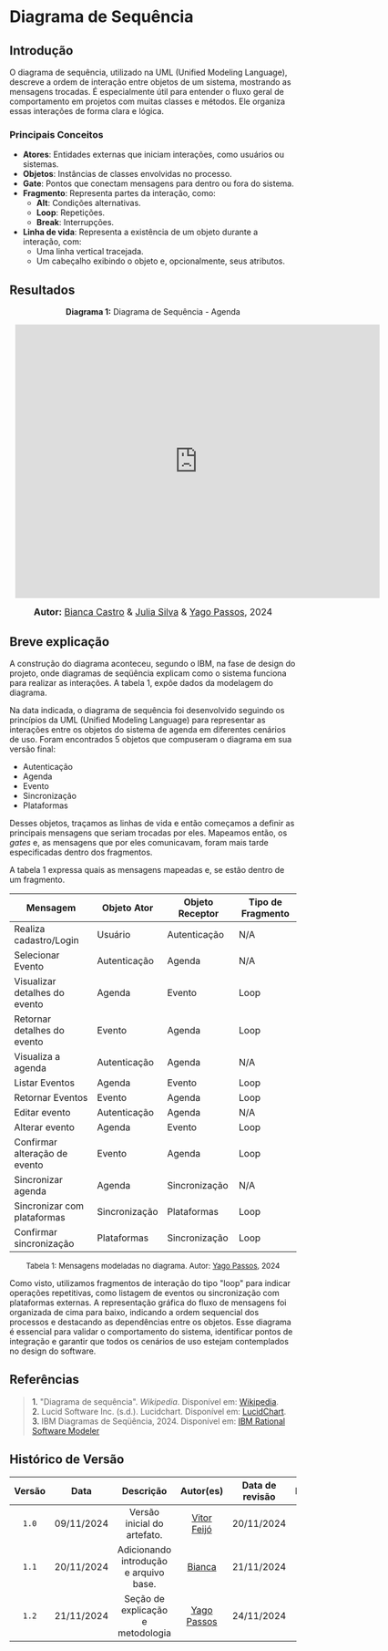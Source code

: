 # Diagrama de Sequência

## Introdução

O diagrama de sequência, utilizado na UML (Unified Modeling Language), descreve a ordem de interação entre objetos de um sistema, mostrando as mensagens trocadas. É especialmente útil para entender o fluxo geral de comportamento em projetos com muitas classes e métodos. Ele organiza essas interações de forma clara e lógica.

### **Principais Conceitos**

- **Atores**: Entidades externas que iniciam interações, como usuários ou sistemas.
- **Objetos**: Instâncias de classes envolvidas no processo.
- **Gate**: Pontos que conectam mensagens para dentro ou fora do sistema.
- **Fragmento**: Representa partes da interação, como:
  - **Alt**: Condições alternativas.
  - **Loop**: Repetições.
  - **Break**: Interrupções.
- **Linha de vida**: Representa a existência de um objeto durante a interação, com:
  - Uma linha vertical tracejada.
  - Um cabeçalho exibindo o objeto e, opcionalmente, seus atributos.

## Resultados

<p align="center" > <strong> Diagrama 1:</Strong> Diagrama de Sequência - Agenda</font> <gitbr></p>
<center>
<div style="width: 640px; height: 480px; margin: 10px; position: relative;"><iframe allowfullscreen frameborder="0" style="width:640px; height:480px" src="https://lucid.app/documents/embedded/9650c958-45df-4e3f-bf58-e1e6b7f7a289" id="0l0sjicccPD1"></iframe></div>
</center>

<font size="3"><p style="text-align: center"><b>Autor:</b> [Bianca Castro](https://github.com/BiancaPatrocinio7) & [Julia Silva](https://github.com/Juhvitoria4) & [Yago Passos](https://github.com/yagompassos), 2024</p></font>

## Breve explicação

A construção do diagrama aconteceu, segundo o IBM, na fase de design do projeto, onde diagramas de seqüência explicam como o sistema funciona para realizar as interações. A tabela 1, expôe dados da modelagem do diagrama.

Na data indicada, o diagrama de sequência foi desenvolvido seguindo os princípios da UML (Unified Modeling Language) para representar as interações entre os objetos do sistema de agenda em diferentes cenários de uso. Foram encontrados 5 objetos que compuseram o diagrama em sua versão final:

- Autenticação
- Agenda
- Evento
- Sincronização
- Plataformas

Desses objetos, traçamos as linhas de vida e então começamos a definir as principais mensagens que seriam trocadas por eles. Mapeamos então, os *gates* e, as mensagens que por eles comunicavam, foram mais tarde especificadas dentro dos fragmentos. 

A tabela 1 expressa quais as mensagens mapeadas e, se estão dentro de um fragmento.

| Mensagem          | Objeto Ator | Objeto Receptor | Tipo de Fragmento |
|-------------------|-------------|-----------------|-------------------|
| Realiza cadastro/Login | Usuário  | Autenticação    | N/A  |
| Selecionar Evento | Autenticação | Agenda          | N/A |
| Visualizar detalhes do evento  | Agenda     | Evento          | Loop |
| Retornar detalhes do evento  | Evento     | Agenda          | Loop  |
| Visualiza a agenda  | Autenticação      | Agenda   | N/A |
| Listar Eventos | Agenda | Evento     | Loop |
| Retornar Eventos | Evento | Agenda     | Loop  |
| Editar evento | Autenticação | Agenda     | N/A  |
| Alterar evento | Agenda | Evento     | Loop |
| Confirmar alteração de evento | Evento | Agenda     | Loop |
| Sincronizar agenda | Agenda | Sincronização     | N/A |
| Sincronizar com plataformas | Sincronização | Plataformas | Loop |
| Confirmar sincronização | Plataformas | Sincronização | Loop |

<font size="2"><p style="text-align: center">Tabela 1: Mensagens modeladas no diagrama. Autor: [Yago Passos](https://github.com/yagompassos), 2024</p></font>

Como visto, utilizamos fragmentos de interação do tipo "loop" para indicar operações repetitivas, como listagem de eventos ou sincronização com plataformas externas. A representação gráfica do fluxo de mensagens foi organizada de cima para baixo, indicando a ordem sequencial dos processos e destacando as dependências entre os objetos. Esse diagrama é essencial para validar o comportamento do sistema, identificar pontos de integração e garantir que todos os cenários de uso estejam contemplados no design do software.

## Referências

> <a>1.</a> "Diagrama de sequência". *Wikipedia*. Disponível em: [Wikipedia](https://pt.wikipedia.org/wiki/Diagrama_de_sequ%C3%AAncia). <br>
> <a>2.</a> Lucid Software Inc. (s.d.). Lucidchart. Disponível em: [LucidChart](https://www.lucidchart.com/pages/pt/diagrama-de-componentes-uml). <br>
> <a>3.</a> IBM Diagramas de Seqüência, 2024. Disponível em: [IBM Rational Software Modeler](https://www.ibm.com/docs/pt-br/rsm/7.5.0?topic=uml-sequence-diagrams)<br>

## Histórico de Versão

| Versão | Data | Descrição | Autor(es) | Data de revisão | Revisor(es) |
| :-: | :-: | :-: | :-: | :-: | :-: |
| `1.0` | 09/11/2024  | Versão inicial do artefato. | [Vitor Feijó](https://github.com/vitorfleonardo) | 20/11/2024 | [Bianca](https://github.com/BiancaPatrocinio7) |
| `1.1` | 20/11/2024  | Adicionando introdução e arquivo base. | [Bianca](https://github.com/BiancaPatrocinio7) | 21/11/2024 | [Yago Passos](https://github.com/yagompassos) |
| `1.2` | 21/11/2024  | Seção de explicação e metodologia | [Yago Passos](https://github.com/yagompassos) | 24/11/2024 |   [Bianca](https://github.com/BiancaPatrocinio7) |
